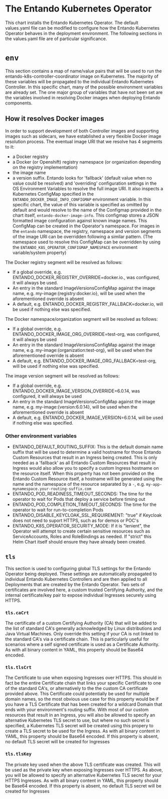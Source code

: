 # The Entando Kubernetes Operator

This chart installs the Entando Kubernetes Operator. The default values.yaml file can be modified to configure how the Entando Kubernetes Operator behaves in the deployment environment. The following sections in the values.yaml file are of particular significance.

# `env`

This section contains a map of name/value pairs that will be used to run the entando-k8s-controller-coordinator image on Kubernetes. The majority of these variables will be propagated to the individual Entando Kubernetes Controller. In this specific chart, many of the possible environment variables are already set. The one major group of variables that have not been set are the variables involved in resolving Docker images when deploying Entando components.

## How it resolves Docker images

In order to support development of both Controller images and supporting images such as sidecars, we have established
a very flexible Docker image resolution process. The eventual image URI that we resolve has 4 segments to it: 
 * a Docker registry
 * a Docker (or Openshift) registry namespace (or organization depending on the registry implementation)
 * the image name
 * a version suffix.
Entando looks for 'fallback' (default value when no value could be resolved) and 'overriding' configuration settings in the OS Environment Variables 
to resolve the full image URI. It also inspects a Kubernetes ConfigMap specified in the `ENTANDO_DOCKER_IMAGE_INFO_CONFIGMAP` environment variable. In this specific chart, the value of this variable is specified as omitted by default and would resolve to the name of the Configmap provided in the chart itself, `entando-docker-image-info`. This configmap stores 
a JSON formatted image configuration against known image names. This ConfigMap can be created in the Operator's namespace.
For images in the `entando` namespace, the registry, namespace and version segments of the image URI can be overridden 
following a similar pattern. (The namespace used to resolve this ConfigMap can be overridden by using the `ENTANDO_K8S_OPERATOR_CONFIGMAP_NAMESPACE` environment variable/system property)

The Docker registry segment will be resolved as follows:
 * If a global override, e.g. ENTANDO_DOCKER_REGISTRY_OVERRIDE=docker.io., was configured, it will always be used.
 * An entry in the standard ImageVersionsConfigMap against the image name, e.g. my-image:{registry:docker.io}, will be used when the aforementioned override is absent
 * A default, e.g. ENTANDO_DOCKER_REGISTRY_FALLBACK=docker.io, will be used if nothing else was specified.

The Docker namespace/organization segment will be resolved as follows:
 * If a global override, e.g. ENTANDO_DOCKER_IMAGE_ORG_OVERRIDE=test-org, was configured, it will always be used
 * An entry in the standard ImageVersionsConfigMap against the image name, e.g. my-image:{organization:test-org}, will be used when the aforementioned override is absent
 * A default, e.g. ENTANDO_DOCKER_IMAGE_ORG_FALLBACK=test-org, will be used if nothing else was specified.

The image version segment will be resolved as follows:
 * If a global override, e.g. ENTANDO_DOCKER_IMAGE_VERSION_OVERRIDE=6.0.14, was configured, it will always be used
 * An entry in the standard ImageVersionsConfigMap against the image name, e.g. my-image:{version:6.0.14}, will be used when the aforementioned override  is absent
 * A default, e.g. ENTANDO_DOCKER_IMAGE_VERSION=6.0.14, will be used if nothing else was specified.

### Other environment variables

*  ENTANDO_DEFAULT_ROUTING_SUFFIX: This is the default domain name suffix that will be used to determine a valid hostname for those Entando Custom Resources that result in an Ingress being created. This is only needed as a 'fallback'  as all Entando Custom Resources that result in Ingress would also allow you to specify a custom Ingress hostname on the resource itself. When this property has not been provided on the Entando Custom Resource itself, a hostname will be generated using the name and the namespace of the resource separated by a `-`, e.g. `my-app-mynamespace.your-routing-suffix.com`
*  ENTANDO_POD_READINESS_TIMEOUT_SECONDS: The time for the operator to wait for Pods that deploy a service before timing out
*  ENTANDO_POD_COMPLETION_TIMEOUT_SECONDS: The time for the operator to wait for run-to-completion Pods
*  ENTANDO_DISABLE_KEYCLOAK_SSL_REQUIREMENT: "true" if Keycloak does not need to suport HTTPS, such as for demos or POC's
*  ENTANDO_K8S_OPERATOR_SECURITY_MODE: If it is "lenient", the Operator will attempt to create certain sensitive resources such as ServiceAccounts, Roles and RoleBindings as needed. If "strict" this Helm Chart itself should ensure they have already been created.

## `tls`

This section is used to configuring global TLS settings for the Entando Operator being deployed. These settings are automatically propagated to individual Entando Kubernetes Controllers and are then applied to all Deployments that are created by the Entando Operator. Two sets of certificates are involved here, a custom trusted Certifying Authority, and the internal certificate/key pair to expose individual Ingresses securely using HTTPS.

### `tls.caCrt`

The certificate of a custom Certifying Authority (CA) that will be added to the list of standard CA's generally acknowledged by Linux distributions and Java Virtual Machines. Only override this setting if your CA is not linked to the standard CA's via a certificate chain. This is particularly useful for scenarios where a self signed certificate is used as a Certificate Authority. As with all binary content in YAML, this property should be Base64 encoded.

### `tls.tlsCrt`

The Certificate to use when exposing Ingresses over HTTPS. This should in fact be the entire Certificate chain that links your specific Certificate to one of the standard CA's, or alternatively to the the custom CA certificate provided above. This Certificate could potentially be used for multiple domain names, so the most obvious use case for this property would be if you have a TLS Certificate that has been created for a wildcard Domain that ends with your environment's routing suffix. With most of our custom resources that result in an Ingress, you will also be allowed to specify an alternative Kubernetes TLS secret to use, but where no such secret is specified, a Kubernetes TLS secret will be created using this propery to create a TLS secret to be used for the Ingress. As with all binary content in YAML, this property should be Base64 encoded.  If this property is absent, no default TLS secret will be created for Ingresses

### `tls.tlsKey`

The private key used when the above TLS certificate was created. This will be used as the private key when exposing Ingresses over HTTPS.  As above, you will be allowed to specify an alternative Kubernetes TLS secret for your HTTPS Ingresses. As with all binary content in YAML, this property should be Base64 encoded. If this property is absent, no default TLS secret will be created for Ingresses



